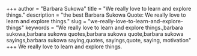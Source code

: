 +++
author = "Barbara Sukowa"
title = "We really love to learn and explore things."
description = "the best Barbara Sukowa Quote: We really love to learn and explore things."
slug = "we-really-love-to-learn-and-explore-things"
keywords = "We really love to learn and explore things.,barbara sukowa,barbara sukowa quotes,barbara sukowa quote,barbara sukowa sayings,barbara sukowa saying,quotes, sayings,quote, saying, motivation"
+++
We really love to learn and explore things.
